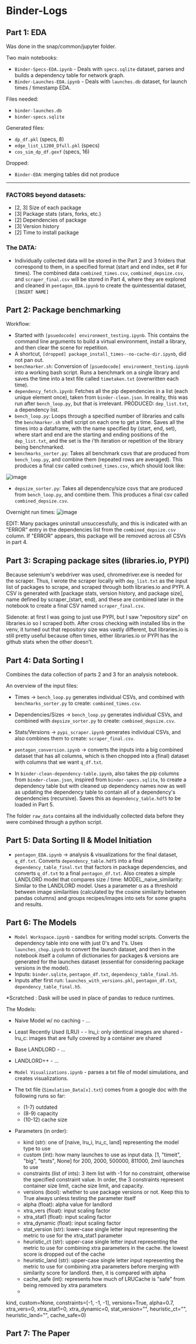 # Binder-Logs

## Part 1: EDA

Was done in the snap/common/jupyter folder.

Two main notebooks:
 - `Binder-Specs-EDA.ipynb` - Deals with `specs.sqlite` dataset, parses and builds a dependency table for network graph.
 - `Binder-Launches-EDA.ipynb` - Deals with `launches.db` dataset, for launch times / timestamp EDA.

Files needed:
 - `binder-launches.db`
 - `binder-specs.sqlite`
 
Generated files:
 - `dp_df.pkl` (specs, 8)
 - `edge_list_L1200_Dfull.pkl` (specs)
 - `cos_sim_dp_df.gexf` (specs, 16)

Dropped:
 - `Binder-EDA`: merging tables did not produce


-------------------------------------------------------------------------------------------------------------------------------------

### FACTORS beyond datasets:
 - [2, 3] Size of each package
 - [3] Package stats (stars, forks, etc.)
 - [2] Dependencies of package
 - [3] Version history
 - [2] Time to install package

### The DATA:
 - Individually collected data will be stored in the Part 2 and 3 folders that correspond to them, in a specified format (start and end index, set # for times). The combined data `combined_times.csv`, `combined_depsize.csv`, and `scraper_final.csv` will be stored in Part 4, where they are explored and cleaned in `pentagon_EDA.ipynb` to create the quintessential dataset, `[INSERT NAME]`

## Part 2: Package benchmarking
Workflow:
 - Started with `[psuedocode] environment_testing.ipynb`. This contains the command line arguments to build a virtual environment, install a library, and then clear the scene for repetition.
 - A shortcut, `[dropped] package_install_times--no-cache-dir.ipynb`, did not pan out.
 - `benchmarker.sh`: Conversion of `[psuedocode] environment_testing.ipynb` into a working bash script. Runs a benchmark on a single library and saves the time into a text file called `timetaken.txt` (overwritten each time).
 - `dependency_fetch.ipynb`: Fetches all the pip dependencies in a list (each unique element once), taken from `binder-clean.json`. In reality, this was run after `bench_loop.py`, but that is irrelevant. PRODUCED: `dep_list.txt`, a dependency list.
 - `bench_loop.py`: Loops through a specified number of libraries and calls the `benchmarker.sh` shell script on each one to get a time. Saves all the times into a dataframe, with the name specified by (start, end, set), where start and end are the starting and ending positions of the `dep_list.txt`, and the set is the i'th iteration or repetition of the library being benchmarked. 
 - `benchmarks_sorter.py`: Takes all benchmark csvs that are produced from `bench_loop.py`, and combine them (repeated rows are averaged). This produces a final csv called `combined_times.csv`, which should look like:
 
![image](https://user-images.githubusercontent.com/70555752/122136203-b1d62500-cddd-11eb-853a-e24b0946797d.png)

 - `depsize_sorter.py`: Takes all dependency/size csvs that are produced from `bench_loop.py`, and combine them. This produces a final csv called `combined_depsize.csv`.

Overnight run times:
![image](https://user-images.githubusercontent.com/70555752/123179577-6ea33400-d425-11eb-9ec5-7253b3510fcc.png)

EDIT: Many packages uninstall unsuccessfully, and this is indicated with an "ERROR" entry in the dependencies list from the `combined_depsize.csv` column. If "ERROR" appears, this package will be removed across all CSVs in part 4.


 
## Part 3: Scraping package sites (libraries.io, PYPI)
Because selenium's webdriver was used, chromedriver.exe is needed for the scraper. Thus, I wrote the scraper locally with `dep_list.txt` as the input list of packages to scrape, and scraped through both libraries.io and PYPI. A CSV is generated with [package stats, version history, and package size], name defined by scraper_(start, end), and these are combined later in the notebook to create a final CSV named `scraper_final.csv`.

Sidenote: at first I was going to just use PYPI, but I saw "repository size" on libraries.io so I scraped both. After cross checking with installed libs in the venv, it turned out that repository size was vastly different, but libraries.io is still pretty useful because often times, either libraries.io or PYPI has the github stats when the other doesn't.


## Part 4: Data Sorting I
Combines the data collection of parts 2 and 3 for an analysis notebook.

An overview of the input files:
 - Times -> `bench_loop.py` generates individual CSVs, and combined with `benchmarks_sorter.py` to create: `combined_times.csv`.
 - Dependencies/Sizes -> `bench_loop.py` generates individual CSVs, and combined with `depsize_sorter.py` to create: `combined_depsize.csv`.
 - Stats/Versions -> `pypi_scraper.ipynb` generates individual CSVs, and also combines them to create: `scraper_final.csv`.

 - `pentagon_conversion.ipynb` -> converts the inputs into a big combined dataset that has all columns, which is then chopped into a (final) dataset with columns that we want `q_df.txt`.

 - In `binder-clean-dependency-table.ipynb`, also takes the pip columns from `binder-clean.json`, inspired from `binder-specs.sqlite`, to create a dependency table but with cleaned up dependency names now as well as updating the dependency table to contain all of a dependency's dependencies (recursive). Saves this as `dependency_table.hdf5` to be loaded in Part 5.

The folder `raw_data` contains all the individually collected data before they were combined through a python script.

## Part 5: Data Sorting II & Model Initiation
 - `pentagon_EDA.ipynb` -> analysis & visualizations for the final dataset, `q_df.txt`. Converts `dependency_table.hdf5` into a final `dependency_table_final.txt` that factors in package dependencies, and converts `q_df.txt` to a final `pentagon_df.txt`. Also creates a simple LANDLORD model that compares size / time: MODEL_naive_similarity: Similar to the LANDLORD model. Uses a parameter α as a threshold between image similarities (calculated by the cosine similarity between pandas columns) and groups recipes/images into sets for some graphs and results.

## Part 6: The Models
 - `Model Workspace.ipynb` - sandbox for writing model scripts. Converts the dependency table into one with just 0's and 1's. Uses `launches_chop.ipynb` to convert the launch dataset, and then in the notebook itself a column of dictionaries for packages & versions are generated for the launches dataset (essential for considering package versions in the model).
 - Inputs: `binder.sqlite`, `pentagon_df.txt`, `dependency_table_final.h5`. 
 - Inputs after first run: `launches_with_versions.pkl`, `pentagon_df.txt`, `dependency_table_final.h5`.

*Scratched : Dask will be used in place of pandas to reduce runtimes.

The Models:
 - Naive Model w/ no caching - ...
 - Least Recently Used (LRU) - 
        - lru_i: only identical images are shared
        - lru_c: images that are fully covered by a container are shared
 - Base LANDLORD - ...
 - LANDLORD++ - ...

 - `Model Visualizations.ipynb` - parses a txt file of model simulations, and creates visualizations.


 - The txt file (`Simulation_Data[x].txt`) comes from a google doc with the following runs so far:
      - (1-7) outdated
      - (8-9) capacity
      - (10-12) cache size


 - Parameters (in order):
      - kind (str): one of [naive, lru_i, lru_c, land] representing the model type to use
      - custom (int): how many launches to use as input data. [1, "timeit", "big", "tests", None] for 200, 2000, 500000, 811000, 2mil launches to use
      - constraints (list of ints): 3 item list with -1 for no constraint, otherwise the specified constraint value. In order, the 3 constraints represent container size limit, cache size limit, and capacity.
      - versions (bool): whether to use package versions or not. Keep this to True always unless testing the parameter itself
      - alpha (float): alpha value for landlord
      - xtra_vers (float): input scaling factor
      - xtra_stat1 (float): input scaling factor
      - xtra_dynamic (float): input scaling factor
      - stat_version (str): lower-case single letter input representing the metric to use for the xtra_stat1 parameter
      - heuristic_ct (str): upper-case single letter input representing the metric to use for combining xtra parameters in the cache. the lowest score is dropped out of the cache
      - heuristic_land (str): upper-case single letter input representing the metric to use for combining xtra parameters before merging with similarity score for landlord. then, it is compared with alpha
      - cache_safe (int): represents how much of LRUCache is "safe" from being removed by xtra parameters
      - 


kind, custom=None, constraints=[-1, -1, -1], versions=True, alpha=0.7, xtra_vers=0, xtra_stat1=0, xtra_dynamic=0, stat_version="", heuristic_ct="", heuristic_land="", cache_safe=0) 

## Part 7: The Paper


